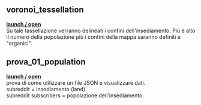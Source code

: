 ## voronoi_tessellation

**[launch / open](http://dsii-2018-unirsm.github.io/iretrtr/making_visible/voronoi_tessellation)**<br>
Su tale tassellazione verranno delineati i confini dell'insediamento. Più è alto il numero della popolazione più i confini della mappa saranno definiti e "organici".

## prova_01_population

**[launch / open](http://dsii-2018-unirsm.github.io/iretrtr/making_visible/prova_01_population)**<br>
prova di come utilizzare un file JSON e visualizzare dati.
<br>subreddit = insediamento (land)
<br>subreddit subscribers = popolazione dell'insediamento.
